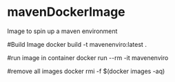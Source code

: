 # mavenDockerImage
Image to spin up a maven environment

#Build Image 
docker build -t mavenenviro:latest .

#run image in container
docker run --rm -it  mavenenviro

#remove all images
docker rmi -f $(docker images -aq)

